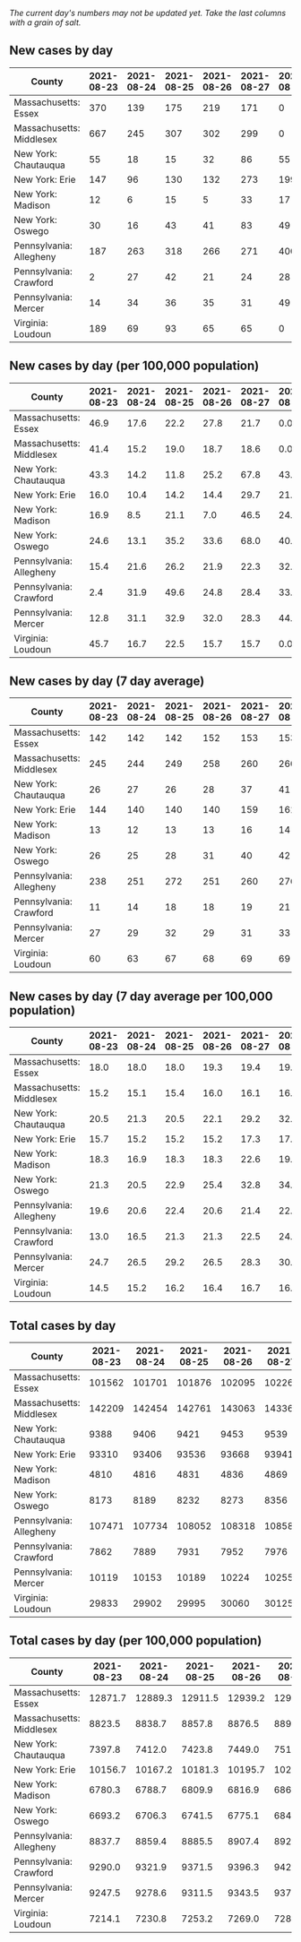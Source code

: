 _The current day's numbers may not be updated yet. Take the last columns with a grain of salt._
## New cases by day

| County | 2021-08-23 | 2021-08-24 | 2021-08-25 | 2021-08-26 | 2021-08-27 | 2021-08-28 | 2021-08-29 |
| --- | --- | --- | --- | --- | --- | --- | --- |
| Massachusetts: Essex | 370 | 139 | 175 | 219 | 171 | 0 | 0 |
| Massachusetts: Middlesex | 667 | 245 | 307 | 302 | 299 | 0 | 0 |
| New York: Chautauqua | 55 | 18 | 15 | 32 | 86 | 55 | 0 |
| New York: Erie | 147 | 96 | 130 | 132 | 273 | 199 | 0 |
| New York: Madison | 12 | 6 | 15 | 5 | 33 | 17 | 0 |
| New York: Oswego | 30 | 16 | 43 | 41 | 83 | 49 | 0 |
| Pennsylvania: Allegheny | 187 | 263 | 318 | 266 | 271 | 400 | 237 |
| Pennsylvania: Crawford | 2 | 27 | 42 | 21 | 24 | 28 | 10 |
| Pennsylvania: Mercer | 14 | 34 | 36 | 35 | 31 | 49 | 18 |
| Virginia: Loudoun | 189 | 69 | 93 | 65 | 65 | 0 | 0 |

## New cases by day (per 100,000 population)

| County | 2021-08-23 | 2021-08-24 | 2021-08-25 | 2021-08-26 | 2021-08-27 | 2021-08-28 | 2021-08-29 |
| --- | --- | --- | --- | --- | --- | --- | --- |
| Massachusetts: Essex | 46.9 | 17.6 | 22.2 | 27.8 | 21.7 | 0.0 | 0.0 |
| Massachusetts: Middlesex | 41.4 | 15.2 | 19.0 | 18.7 | 18.6 | 0.0 | 0.0 |
| New York: Chautauqua | 43.3 | 14.2 | 11.8 | 25.2 | 67.8 | 43.3 | 0.0 |
| New York: Erie | 16.0 | 10.4 | 14.2 | 14.4 | 29.7 | 21.7 | 0.0 |
| New York: Madison | 16.9 | 8.5 | 21.1 | 7.0 | 46.5 | 24.0 | 0.0 |
| New York: Oswego | 24.6 | 13.1 | 35.2 | 33.6 | 68.0 | 40.1 | 0.0 |
| Pennsylvania: Allegheny | 15.4 | 21.6 | 26.2 | 21.9 | 22.3 | 32.9 | 19.5 |
| Pennsylvania: Crawford | 2.4 | 31.9 | 49.6 | 24.8 | 28.4 | 33.1 | 11.8 |
| Pennsylvania: Mercer | 12.8 | 31.1 | 32.9 | 32.0 | 28.3 | 44.8 | 16.4 |
| Virginia: Loudoun | 45.7 | 16.7 | 22.5 | 15.7 | 15.7 | 0.0 | 0.0 |

## New cases by day (7 day average)

| County | 2021-08-23 | 2021-08-24 | 2021-08-25 | 2021-08-26 | 2021-08-27 | 2021-08-28 | 2021-08-29 |
| --- | --- | --- | --- | --- | --- | --- | --- |
| Massachusetts: Essex | 142 | 142 | 142 | 152 | 153 | 153 | 153 |
| Massachusetts: Middlesex | 245 | 244 | 249 | 258 | 260 | 260 | 260 |
| New York: Chautauqua | 26 | 27 | 26 | 28 | 37 | 41 | 37 |
| New York: Erie | 144 | 140 | 140 | 140 | 159 | 161 | 140 |
| New York: Madison | 13 | 12 | 13 | 13 | 16 | 14 | 13 |
| New York: Oswego | 26 | 25 | 28 | 31 | 40 | 42 | 37 |
| Pennsylvania: Allegheny | 238 | 251 | 272 | 251 | 260 | 276 | 277 |
| Pennsylvania: Crawford | 11 | 14 | 18 | 18 | 19 | 21 | 22 |
| Pennsylvania: Mercer | 27 | 29 | 32 | 29 | 31 | 33 | 31 |
| Virginia: Loudoun | 60 | 63 | 67 | 68 | 69 | 69 | 69 |

## New cases by day (7 day average per 100,000 population)

| County | 2021-08-23 | 2021-08-24 | 2021-08-25 | 2021-08-26 | 2021-08-27 | 2021-08-28 | 2021-08-29 |
| --- | --- | --- | --- | --- | --- | --- | --- |
| Massachusetts: Essex | 18.0 | 18.0 | 18.0 | 19.3 | 19.4 | 19.4 | 19.4 |
| Massachusetts: Middlesex | 15.2 | 15.1 | 15.4 | 16.0 | 16.1 | 16.1 | 16.1 |
| New York: Chautauqua | 20.5 | 21.3 | 20.5 | 22.1 | 29.2 | 32.3 | 29.2 |
| New York: Erie | 15.7 | 15.2 | 15.2 | 15.2 | 17.3 | 17.5 | 15.2 |
| New York: Madison | 18.3 | 16.9 | 18.3 | 18.3 | 22.6 | 19.7 | 18.3 |
| New York: Oswego | 21.3 | 20.5 | 22.9 | 25.4 | 32.8 | 34.4 | 30.3 |
| Pennsylvania: Allegheny | 19.6 | 20.6 | 22.4 | 20.6 | 21.4 | 22.7 | 22.8 |
| Pennsylvania: Crawford | 13.0 | 16.5 | 21.3 | 21.3 | 22.5 | 24.8 | 26.0 |
| Pennsylvania: Mercer | 24.7 | 26.5 | 29.2 | 26.5 | 28.3 | 30.2 | 28.3 |
| Virginia: Loudoun | 14.5 | 15.2 | 16.2 | 16.4 | 16.7 | 16.7 | 16.7 |

## Total cases by day

| County | 2021-08-23 | 2021-08-24 | 2021-08-25 | 2021-08-26 | 2021-08-27 | 2021-08-28 | 2021-08-29 |
| --- | --- | --- | --- | --- | --- | --- | --- |
| Massachusetts: Essex | 101562 | 101701 | 101876 | 102095 | 102266 | 102266 | 102266 |
| Massachusetts: Middlesex | 142209 | 142454 | 142761 | 143063 | 143362 | 143362 | 143362 |
| New York: Chautauqua | 9388 | 9406 | 9421 | 9453 | 9539 | 9594 | 9594 |
| New York: Erie | 93310 | 93406 | 93536 | 93668 | 93941 | 94140 | 94140 |
| New York: Madison | 4810 | 4816 | 4831 | 4836 | 4869 | 4886 | 4886 |
| New York: Oswego | 8173 | 8189 | 8232 | 8273 | 8356 | 8405 | 8405 |
| Pennsylvania: Allegheny | 107471 | 107734 | 108052 | 108318 | 108589 | 108989 | 109226 |
| Pennsylvania: Crawford | 7862 | 7889 | 7931 | 7952 | 7976 | 8004 | 8014 |
| Pennsylvania: Mercer | 10119 | 10153 | 10189 | 10224 | 10255 | 10304 | 10322 |
| Virginia: Loudoun | 29833 | 29902 | 29995 | 30060 | 30125 | 30125 | 30125 |

## Total cases by day (per 100,000 population)

| County | 2021-08-23 | 2021-08-24 | 2021-08-25 | 2021-08-26 | 2021-08-27 | 2021-08-28 | 2021-08-29 |
| --- | --- | --- | --- | --- | --- | --- | --- |
| Massachusetts: Essex | 12871.7 | 12889.3 | 12911.5 | 12939.2 | 12960.9 | 12960.9 | 12960.9 |
| Massachusetts: Middlesex | 8823.5 | 8838.7 | 8857.8 | 8876.5 | 8895.1 | 8895.1 | 8895.1 |
| New York: Chautauqua | 7397.8 | 7412.0 | 7423.8 | 7449.0 | 7516.8 | 7560.1 | 7560.1 |
| New York: Erie | 10156.7 | 10167.2 | 10181.3 | 10195.7 | 10225.4 | 10247.1 | 10247.1 |
| New York: Madison | 6780.3 | 6788.7 | 6809.9 | 6816.9 | 6863.4 | 6887.4 | 6887.4 |
| New York: Oswego | 6693.2 | 6706.3 | 6741.5 | 6775.1 | 6843.1 | 6883.2 | 6883.2 |
| Pennsylvania: Allegheny | 8837.7 | 8859.4 | 8885.5 | 8907.4 | 8929.7 | 8962.6 | 8982.1 |
| Pennsylvania: Crawford | 9290.0 | 9321.9 | 9371.5 | 9396.3 | 9424.7 | 9457.8 | 9469.6 |
| Pennsylvania: Mercer | 9247.5 | 9278.6 | 9311.5 | 9343.5 | 9371.8 | 9416.6 | 9433.0 |
| Virginia: Loudoun | 7214.1 | 7230.8 | 7253.2 | 7269.0 | 7284.7 | 7284.7 | 7284.7 |
